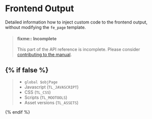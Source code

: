 
# Frontend Output

Detailed information how to inject custom code to the frontend output,
without modifying the `fe_page` template.

> #### fixme:: Incomplete 
> This part of the API reference is incomplete. Please consider
> [contributing to the manual][1].

{% if false %}
---

> * `global $objPage`
> * Javascript (`TL_JAVASCRIPT`)
> * CSS (`TL_CSS`)
> * Scripts (`TL_MOOTOOLS`)
> * Asset versions (`TL_ASSETS`)

{% endif %}


[1]: https://github.com/contao/docs/blob/master/CONTRIBUTING.md
